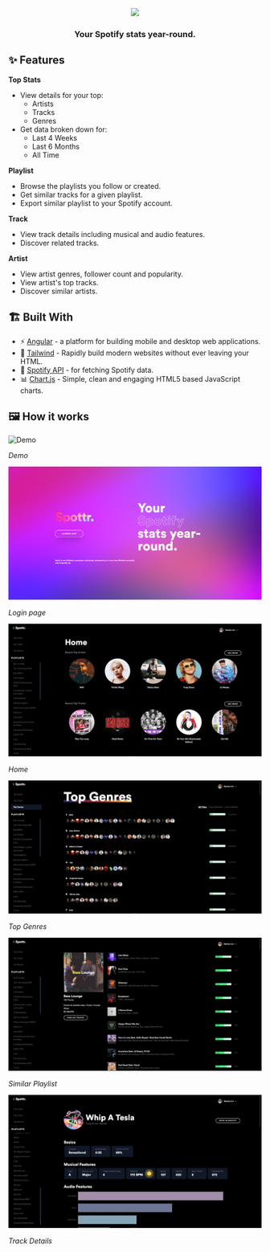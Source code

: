<p align="center"><img src="https://raw.githubusercontent.com/DixitGdev/spottr/master/src/assets/images/preview.png" ></p>
<h3 align="center">Your Spotify stats year-round.</h3>

## ✨ Features

**Top Stats**

- View details for your top:
  - Artists
  - Tracks
  - Genres
- Get data broken down for:
  - Last 4 Weeks
  - Last 6 Months
  - All Time

**Playlist**

- Browse the playlists you follow or created.
- Get similar tracks for a given playlist.
- Export similar playlist to your Spotify account.

**Track**

- View track details including musical and audio features.
- Discover related tracks.

**Artist**

- View artist genres, follower count and popularity.
- View artist's top tracks.
- Discover similar artists.

## :building_construction: Built With

- :zap: [Angular](https://angular.io/) - a platform for building mobile and desktop web applications.
- :art: [Tailwind](https://tailwindcss.com/) - Rapidly build modern websites without ever leaving your HTML.
- :musical_note: [Spotify API](https://developer.spotify.com/documentation/web-api/) - for fetching Spotify data.
- :bar_chart: [Chart.js](https://www.chartjs.org/) - Simple, clean and engaging HTML5 based JavaScript charts.

## :framed_picture: How it works

![Demo](https://raw.githubusercontent.com/Spiderpig86/spottr/master/images/demo.gif)

*Demo*

![Login](https://raw.githubusercontent.com/Spiderpig86/spottr/master/images/login.jpg)

*Login page*

![Home](https://raw.githubusercontent.com/Spiderpig86/spottr/master/images/home.jpg)

*Home*

![Top Genres](https://raw.githubusercontent.com/Spiderpig86/spottr/master/images/genre.jpg)

*Top Genres*

![Similar Playlist](https://raw.githubusercontent.com/Spiderpig86/spottr/master/images/playlist.jpg)

*Similar Playlist*

![Track Details](https://raw.githubusercontent.com/Spiderpig86/spottr/master/images/track.jpg)

*Track Details*

